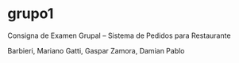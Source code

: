 # grupo1
Consigna de Examen Grupal – Sistema de Pedidos para Restaurante

Barbieri, Mariano
Gatti, Gaspar
Zamora, Damian Pablo

